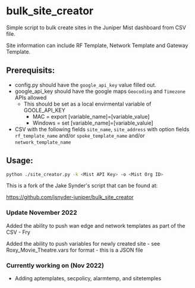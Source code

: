 # bulk_site_creator

Simple script to bulk create sites in the Juniper Mist dashboard from CSV file.

Site information can include RF Template, Network Template and Gateway Template.

## Prerequisits:

- config.py should have the `google_api_key` value filled out.
- google_api_key should have the google maps `Geocoding` and `Timezone` APIs allowed
  - This should be set as a local envirmental variable of GOOLE_API_KEY
    - MAC = export [variable_name]=[variable_value]
    - Windows = set [variable_name]=[variable_valuie]
- CSV with the following fields `site_name`, `site_address` with option fields `rf_template_name` and/or `spoke_template_name` and/or `network_template_name`

## Usage:

```bash
python ./site_creator.py -k <Mist API Key> -o <Mist Org ID>
```

This is a fork of the Jake Synder's script that can be found at:

https://github.com/jsnyder-juniper/bulk_site_creator

### Update November 2022

Added the ability to push wan edge and network templates as part of the CSV - Fry

Added the ability to push variables for newly created site - see Roxy_Movie_Theatre.vars for format - this is a JSON file

### Currently working on (Nov 2022)

- Adding aptemplates, secpolicy, alarmtemp, and sitetemples

